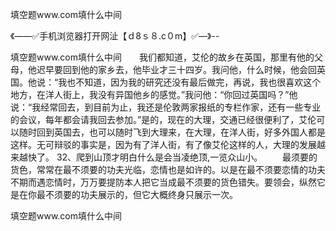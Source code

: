 填空题www.com填什么中间

《——✅手机浏览器打开网沚【ｄ8ｓ８.c０m】✅—》--

填空题www.com填什么中间　　我们都知道，艾伦的故乡在英国，那里有他的父母，他迟早要回到他的家乡去，他毕业才三十四岁。我问他，什么时候，他会回英国。他说：“我也不知道，因为我的研究还没有最后做完，再说，我也很喜欢这个地方，在洋人街上，我没有异国他乡的感觉。”我问他：“你回过英国吗？”他说：“我经常回去，到目前为止，我还是伦敦两家报纸的专栏作家，还有一些专业的会议，每年都会请我回去参加。”是的，现在的大理，交通已经很便利了，艾伦可以随时回到英国去，也可以随时飞到大理来，在大理，在洋人街，好多外国人都是这样。无可辩驳的事实是，因为有了洋人街，有了像艾伦这样的人，大理的发展越来越快了。
	32、爬到山顶才明白什么是会当凌绝顶,一览众山小。
　　最须要的货色，常常在最不须要的功夫光临，恋情也是如许的。以是在最不须要恋情的功夫不期而遇恋情时，万万要提防本人把它当成最不须要的货色错失。要领会，纵然它是在你最不须要的功夫展示的，但它大概终身只展示一次。





填空题www.com填什么中间
